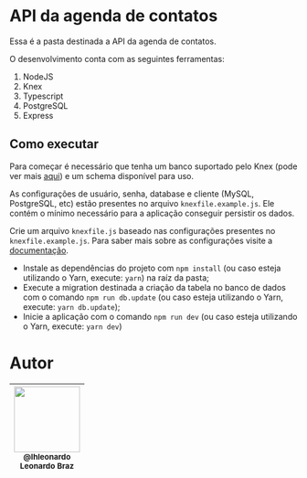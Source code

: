 # API da agenda de contatos

Essa é a pasta destinada a API da agenda de contatos.


O desenvolvimento conta com as seguintes ferramentas:

1. NodeJS
2. Knex
3. Typescript
4. PostgreSQL
5. Express

## Como executar

Para começar é necessário que tenha um banco suportado pelo Knex (pode ver mais [aqui](http://knexjs.org/)) e um schema disponível para uso.

As configurações de usuário, senha, database e cliente (MySQL, PostgreSQL, etc) estão presentes no arquivo `knexfile.example.js`. Ele contém o mínimo necessário para a aplicação conseguir persistir os dados.

Crie um arquivo `knexfile.js` baseado nas configurações presentes no `knexfile.example.js`. Para saber mais sobre as configurações visite a [documentação](http://knexjs.org/).

* Instale as dependências do projeto com `npm install` (ou caso esteja utilizando o Yarn, execute: `yarn`) na raíz da pasta;
* Execute a migration destinada a criação da tabela no banco de dados com o comando `npm run db.update` (ou caso esteja utilizando o Yarn, execute: `yarn db.update`);
* Inicie a aplicação com o comando `npm run dev` (ou caso esteja utilizando o Yarn, execute: `yarn dev`)

# Autor

 | [<img src="https://avatars0.githubusercontent.com/u/11544276?v=4&s=450" width=115><br><sub>@lhleonardo</sub>](https://github.com/lhleonardo) <br><sub>Leonardo Braz</sub>| 
| :---: | 
